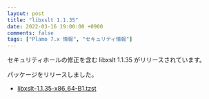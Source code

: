 ```yaml
---
layout: post
title: "libxslt 1.1.35"
date: 2022-03-16 19:00:00 +0900
comments: false
tags: ["Plamo 7.x 情報", "セキュリティ情報"]
---
```

セキュリティホールの修正を含む libxslt 1.1.35 がリリースされています。

パッケージをリリースしました。

* [libxslt-1.1.35-x86_64-B1.tzst](https://repository.plamolinux.org/pub/linux/Plamo/Plamo-7.x/x86_64/plamo/03_libs/libxslt-1.1.35-x86_64-B1.tzst)
